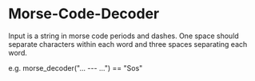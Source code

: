 # Morse-Code-Decoder

Input is a string in morse code periods and dashes. One space should separate characters within each word and three spaces separating 
each word.

e.g. morse_decoder("... --- ...") == "Sos"

